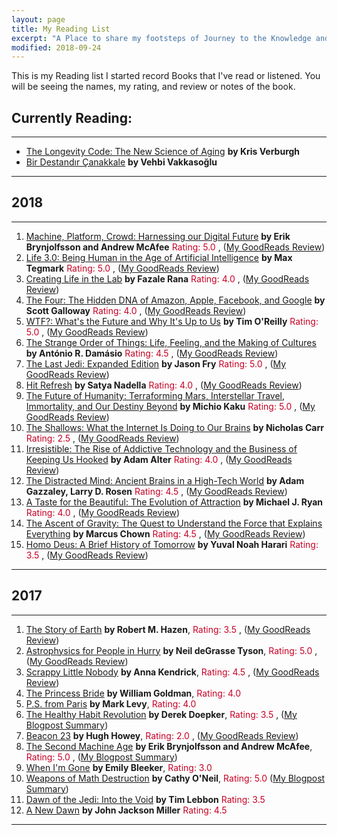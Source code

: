 ```yaml
---
layout: page
title: My Reading List
excerpt: "A Place to share my footsteps of Journey to the Knowledge and Wisdom "
modified: 2018-09-24
---
```


This is my Reading list I started record Books that I've read or listened. You will be seeing the names, my rating, and review or notes of the book.


## Currently Reading:

---



- [The Longevity Code: The New Science of Aging](https://www.goodreads.com/book/show/34397791-the-longevity-code) __by Kris Verburgh__
- [Bir Destandır Çanakkale](https://www.goodreads.com/book/show/16560558-bir-destand-r-anakkale) __by Vehbi Vakkasoğlu__


---

## 2018

---

1. [Machine, Platform, Crowd: Harnessing our Digital Future](https://www.goodreads.com/book/show/32606599-machine-platform-crowd) __by Erik Brynjolfsson and Andrew McAfee__ <span style="color:#C70025">Rating: 5.0 </span> , ([My GoodReads Review](https://www.goodreads.com/book/show/32606599-machine-platform-crowd))
2. [Life 3.0: Being Human in the Age of Artificial Intelligence](https://www.goodreads.com/book/show/34272565-life-3-0) __by Max Tegmark__ <span style="color:#C70025">Rating: 5.0 </span> , ([My GoodReads Review](https://www.goodreads.com/book/show/34272565-life-3-0))
3. [Creating Life in the Lab](https://www.goodreads.com/book/show/10555982-creating-life-in-the-lab) __by Fazale Rana__ <span style="color:#C70025">Rating: 4.0 </span> , ([My GoodReads Review](https://www.goodreads.com/book/show/10555982-creating-life-in-the-lab))
4. [The Four: The Hidden DNA of Amazon, Apple, Facebook, and Google](https://www.goodreads.com/book/show/34427200-the-four) __by Scott Galloway__ <span style="color:#C70025">Rating: 4.0 </span> , ([My GoodReads Review]((https://www.goodreads.com/book/show/34427200-the-four)))
5. [WTF?: What's the Future and Why It's Up to Us](https://www.goodreads.com/book/show/34017076-wtf) __by Tim O'Reilly__ <span style="color:#C70025">Rating: 5.0 </span>, ([My GoodReads Review](https://www.goodreads.com/review/show/2250151807?book_show_action=false&from_review_page=1))
6. [The Strange Order of Things: Life, Feeling, and the Making of Cultures](https://www.goodreads.com/book/show/32335976-the-strange-order-of-things) __by António R. Damásio__ <span style="color:#C70025">Rating: 4.5 </span>, ([My GoodReads Review](#))
7. [The Last Jedi: Expanded Edition](https://www.goodreads.com/book/show/38818855-the-last-jedi) __by Jason Fry__ <span style="color:#C70025">Rating: 5.0 </span>, ([My GoodReads Review](#))
8. [Hit Refresh](https://www.goodreads.com/book/show/30835567-hit-refresh) __by Satya Nadella__ <span style="color:#C70025">Rating: 4.0 </span>, ([My GoodReads Review](#))
9. [The Future of Humanity: Terraforming Mars, Interstellar Travel, Immortality, and Our Destiny Beyond](https://www.goodreads.com/book/show/36407347-the-future-of-humanity) __by Michio Kaku__ <span style="color:#C70025">Rating: 5.0 </span>, ([My GoodReads Review](#))
10. [The Shallows: What the Internet Is Doing to Our Brains](https://www.goodreads.com/book/show/9778945-the-shallows) __by Nicholas Carr__ <span style="color:#C70025">Rating: 2.5 </span>, ([My GoodReads Review](#))
11. [Irresistible: The Rise of Addictive Technology and the Business of Keeping Us Hooked](https://www.goodreads.com/book/show/30962055-irresistible) __by Adam Alter__ <span style="color:#C70025">Rating: 4.0 </span>, ([My GoodReads Review](#))
12. [The Distracted Mind: Ancient Brains in a High-Tech World](https://www.goodreads.com/book/show/29889454-the-distracted-mind) __by Adam Gazzaley,  Larry D. Rosen__ <span style="color:#C70025">Rating: 4.5 </span>, ([My GoodReads Review](#))
13. [A Taste for the Beautiful: The Evolution of Attraction](https://www.goodreads.com/book/show/34928247-a-taste-for-the-beautiful) __by Michael J. Ryan__ <span style="color:#C70025">Rating: 4.0 </span>, ([My GoodReads Review](#))
14. [The Ascent of Gravity: The Quest to Understand the Force that Explains Everything](https://www.goodreads.com/book/show/34445220-the-ascent-of-gravity) __by Marcus Chown__ <span style="color:#C70025">Rating: 4.5 </span>, ([My GoodReads Review](#))
15. [Homo Deus: A Brief History of Tomorrow](https://www.goodreads.com/book/show/28092870-homo-deus) __by Yuval Noah Harari__ <span style="color:#C70025">Rating: 3.5 </span>, ([My GoodReads Review](#))


---


## 2017

---

1. [The Story of Earth](https://www.goodreads.com/book/show/18760053-the-story-of-earth) __by Robert M. Hazen__, <span style="color:#C70025">Rating: 3.5 </span> , ([My GoodReads Review](https://www.goodreads.com/review/show/2082703313))
2. [Astrophysics for People in Hurry](https://www.goodreads.com/book/show/32606606-astrophysics-for-people-in-a-hurry) __by Neil deGrasse Tyson__, <span style="color:#C70025">Rating: 5.0 </span> , ([My GoodReads Review](https://www.goodreads.com/review/show/2116209973))
3. [Scrappy Little Nobody](https://www.goodreads.com/book/show/29868610-scrappy-little-nobody) __by Anna Kendrick__, <span style="color:#C70025">Rating: 4.5 </span> , ([My GoodReads Review](https://www.goodreads.com/review/show/2099297696))
4. [The Princess Bride](https://www.goodreads.com/book/show/21787.The_Princess_Bride) __by William Goldman__, <span style="color:#C70025">Rating: 4.0 </span>
5. [P.S. from Paris](https://www.goodreads.com/book/show/34036335-p-s-from-paris) __by Mark Levy__, <span style="color:#C70025">Rating: 4.0 </span>
6. [The Healthy Habit Revolution](https://www.goodreads.com/book/show/24146985-the-healthy-habit-revolution) __by Derek Doepker__, <span style="color:#C70025">Rating: 3.5 </span> , ([My Blogpost Summary](http://eneskemalergin.github.io/blog/personal/healthy_habit_development/))
7. [Beacon 23](https://www.goodreads.com/book/show/26771521-beacon-23) __by Hugh Howey__, <span style="color:#C70025">Rating: 2.0 </span> , ([My GoodReads Review](https://www.goodreads.com/review/show/2068088322))
8. [The Second Machine Age](https://www.goodreads.com/book/show/17986396-the-second-machine-age) __by Erik Brynjolfsson and Andrew McAfee__, <span style="color:#C70025">Rating: 5.0 </span> , ([My Blogpost Summary](http://eneskemalergin.github.io/blog/personal/second_machine_age/))
9. [When I'm Gone](https://www.goodreads.com/book/show/27401883-when-i-m-gone) __by Emily Bleeker__, <span style="color:#C70025">Rating: 3.0 </span>
10. [Weapons of Math Destruction](https://www.goodreads.com/book/show/28186015-weapons-of-math-destruction) __by Cathy O'Neil__, <span style="color:#C70025">Rating: 5.0 </span> ([My Blogpost Summary](http://eneskemalergin.github.io/blog/personal/weapons_of_math_destruction/))
11. [Dawn of the Jedi: Into the Void](https://www.goodreads.com/book/show/15823425-dawn-of-the-jedi) __by Tim Lebbon__ <span style="color:#C70025">Rating: 3.5 </span>
12. [A New Dawn](https://www.goodreads.com/book/show/20262705-a-new-dawn) __by John Jackson Miller__ <span style="color:#C70025">Rating: 4.5 </span>


---
